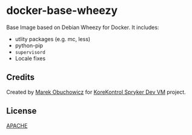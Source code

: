 docker-base-wheezy
===========

Base Image based on Debian Wheezy for Docker. It includes:

* utlity packages (e.g. mc, less)
* python-pip
* `supervisord`
* Locale fixes

## Credits
Created by [Marek Obuchowicz](https://github.com/marek-obuchowicz) for [KoreKontrol Spryker Dev VM](https://www.korekontrol.eu/) project.

## License
[APACHE](LICENSE)
